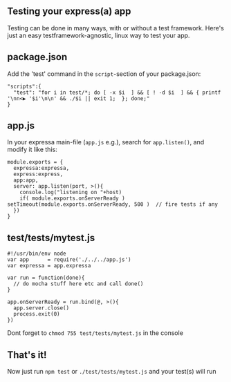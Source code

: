 ## Testing your express(a) app

Testing can be done in many ways, with or without a test framework.
Here's just an easy testframework-agnostic, linux way to test your app.

## package.json

Add the 'test' command in the `script`-section of your package.json:

    "scripts":{
      "test": "for i in test/*; do [ -x $i  ] && [ ! -d $i  ] && { printf '\nn<▶ '$i'\n\n' && ./$i || exit 1;  }; done;"
    }

## app.js 

In your expressa main-file (`app.js` e.g.), search for `app.listen()`, and modify it like this:

    module.exports = { 
      expressa:expressa, 
      express:express, 
      app:app, 
      server: app.listen(port, >(){
        console.log("listening on "+host)
        if( module.exports.onServerReady ) setTimeout(module.exports.onServerReady, 500 )  // fire tests if any
      })
    }

## test/tests/mytest.js

    #!/usr/bin/env node                                                                                                                                                                                                                
    var app      = require('./../../app.js')     
    var expressa = app.expressa

    var run = function(done){
      // do mocha stuff here etc and call done()  
    }

    app.onServerReady = run.bind(@, >(){
      app.server.close()
      process.exit(0)
    }) 

Dont forget to `chmod 755 test/tests/mytest.js` in the console 

## That's it!

Now just run `npm test` or `./test/tests/mytest.js` and your test(s) will run
